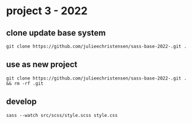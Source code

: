 # project 3 - 2022

## clone update  base system
`git clone https://github.com/julieechristensen/sass-base-2022-.git .`
## use as new project 

`git clone https://github.com/julieechristensen/sass-base-2022-.git . && rm -rf .git`

## develop 
`sass --watch src/scss/style.scss style.css`

